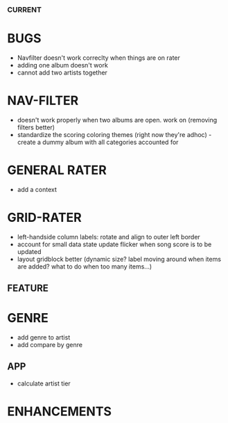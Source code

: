### CURRENT 
# BUGS
- Navfilter doesn't work correclty when things are on rater
- adding one album doesn't work 
- cannot add two artists together 
# NAV-FILTER
- doesn't work properly when two albums are open. work on (removing filters better) 
- standardize the scoring coloring themes (right now they're adhoc) - create a dummy album with all categories accounted for   
# GENERAL RATER
- add a context 

# GRID-RATER
- left-handside column labels: rotate and align to outer left border
- account for small data state update flicker when song score is to be updated    
- layout gridblock better (dynamic size? label moving around when items are added? what to do when too many items...) 
 


## FEATURE
  # GENRE
  - add genre to artist
  - add compare by genre
## APP
- calculate artist tier


# ENHANCEMENTS